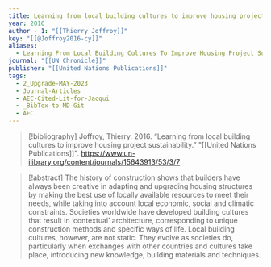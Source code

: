 ```yaml
---
title: Learning from local building cultures to improve housing project sustainability
year: 2016
author - 1: "[[Thierry Joffroy]]"
key: "[[@Joffroy2016-cy]]"
aliases:
  - Learning From Local Building Cultures To Improve Housing Project Sustainability
journal: "[[UN Chronicle]]"
publisher: "[[United Nations Publications]]"
tags:
  - 2_Upgrade-MAY-2023
  - Journal-Articles
  - AEC-Cited-Lit-for-Jacqui
  - _BibTex-to-MD-Git
  - AEC
---
```


> [!bibliography]
> Joffroy, Thierry. 2016. “Learning from local building cultures to improve housing project sustainability.” "[[United Nations Publications]]". https://www.un-ilibrary.org/content/journals/15643913/53/3/7

> [!abstract]
> The history of construction shows that builders have always been creative in adapting and upgrading housing structures by making the best use of locally available resources to meet their needs, while taking into account local economic, social and climatic constraints. Societies worldwide have developed building cultures that result in ‘contextual’ architecture, corresponding to unique construction methods and specific ways of life. Local building cultures, however, are not static. They evolve as societies do, particularly when exchanges with other countries and cultures take place, introducing new knowledge, building materials and techniques.